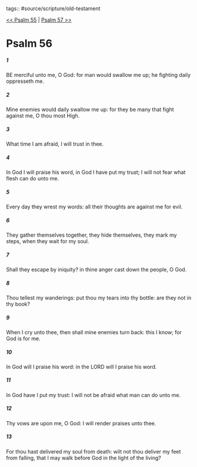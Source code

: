 tags:: #source/scripture/old-testament

[<< Psalm 55](source/scripture/old-testament/19_Psalms/Psalm_55.md) | [Psalm 57 >>](source/scripture/old-testament/19_Psalms/Psalm_57.md)

# Psalm 56

##### 1

BE merciful unto me, O God: for man would swallow me up; he fighting daily oppresseth me.

##### 2

Mine enemies would daily swallow me up: for they be many that fight against me, O thou most High.

##### 3

What time I am afraid, I will trust in thee.

##### 4

In God I will praise his word, in God I have put my trust; I will not fear what flesh can do unto me.

##### 5

Every day they wrest my words: all their thoughts are against me for evil.

##### 6

They gather themselves together, they hide themselves, they mark my steps, when they wait for my soul.

##### 7

Shall they escape by iniquity? in thine anger cast down the people, O God.

##### 8

Thou tellest my wanderings: put thou my tears into thy bottle: are they not in thy book?

##### 9

When I cry unto thee, then shall mine enemies turn back: this I know; for God is for me.

##### 10

In God will I praise his word: in the LORD will I praise his word.

##### 11

In God have I put my trust: I will not be afraid what man can do unto me.

##### 12

Thy vows are upon me, O God: I will render praises unto thee.

##### 13

For thou hast delivered my soul from death: wilt not thou deliver my feet from falling, that I may walk before God in the light of the living?

